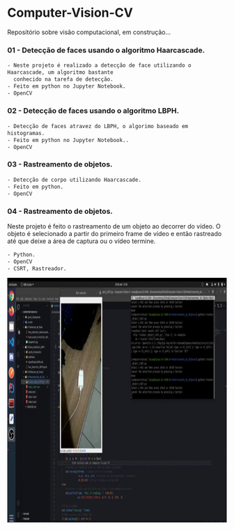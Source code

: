 # Computer-Vision-CV
Repositório sobre visão computacional, em construção...

### 01 - Detecção de faces usando o algoritmo Haarcascade.
    - Neste projeto é realizado a detecção de face utilizando o Haarcascade, um algoritmo bastante 
      conhecido na tarefa de detecção.
    - Feito em python no Jupyter Notebook.
    - OpenCV
    
### 02 - Detecção de faces usando o algoritmo LBPH.
    - Detecção de faces atravez do LBPH, o algorimo baseado em histogramas. 
    - Feito em python no Jupyter Notebook..
    - OpenCV

### 03 - Rastreamento de objetos.
    - Detecção de corpo utilizando Haarcascade.
    - Feito em python.
    - OpenCV

### 04 - Rastreamento de objetos.
Neste projeto é feito o rastreamento de um objeto ao decorrer do vídeo. O objeto é selecionado a partir do primeiro frame de vídeo e então rastreado até que deixe a área de captura ou o vídeo termine.

    - Python.
    - OpenCV
    - CSRT, Rastreador.
<img src="Figuras/rastreamento1.gif" width="800" height="562" />

